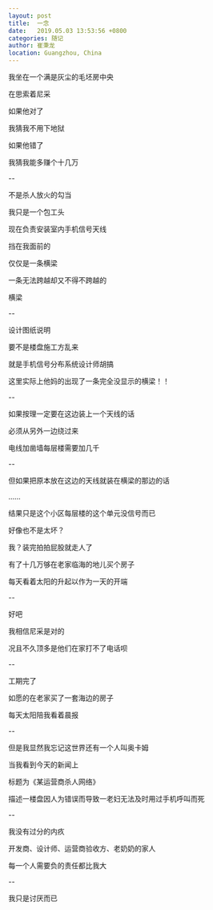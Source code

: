```yaml
---
layout: post
title:  一念
date:   2019.05.03 13:53:56 +0800
categories: 随记
author: 崔秉龙
location: Guangzhou, China
---
```



我坐在一个满是灰尘的毛坯房中央

在思索着尼采

如果他对了

我猜我不用下地狱

如果他错了

我猜我能多赚个十几万

--

不是杀人放火的勾当

我只是一个包工头

现在负责安装室内手机信号天线

挡在我面前的

仅仅是一条横梁

一条无法跨越却又不得不跨越的

横梁

--

设计图纸说明

要不是楼盘施工方乱来

就是手机信号分布系统设计师胡搞

这里实际上他妈的出现了一条完全没显示的横梁！！

--

如果按理一定要在这边装上一个天线的话

必须从另外一边绕过来

电线加凿墙每层楼需要加几千

--

但如果把原本放在这边的天线就装在横梁的那边的话

......

结果只是这个小区每层楼的这个单元没信号而已

好像也不是太坏？

我？装完拍拍屁股就走人了

有了十几万够在老家临海的地儿买个房子

每天看着太阳的升起以作为一天的开端

--

好吧

我相信尼采是对的

况且不久顶多是他们在家打不了电话呗

--



工期完了

如愿的在老家买了一套海边的房子

每天太阳陪我看着晨报

--

但是我显然我忘记这世界还有一个人叫奥卡姆

当我看到今天的新闻上

标题为《某运营商杀人网络》

描述一楼盘因人为错误而导致一老妇无法及时用过手机呼叫而死

--

我没有过分的内疚

开发商、设计师、运营商验收方、老奶奶的家人

每一个人需要负的责任都比我大

--

我只是讨厌而已
